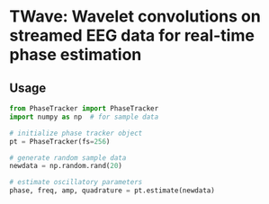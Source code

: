 # TWave: Wavelet convolutions on streamed EEG data for real-time phase estimation

## Usage
```python
from PhaseTracker import PhaseTracker
import numpy as np  # for sample data

# initialize phase tracker object
pt = PhaseTracker(fs=256)

# generate random sample data
newdata = np.random.rand(20)

# estimate oscillatory parameters
phase, freq, amp, quadrature = pt.estimate(newdata)
```

